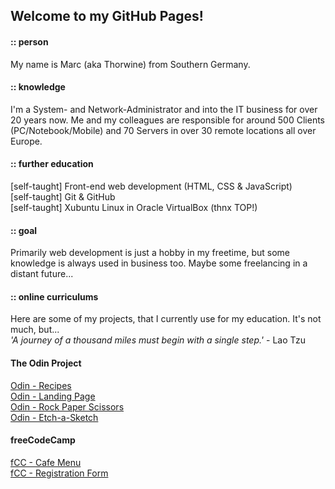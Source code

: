 ## Welcome to my GitHub Pages!

#### :: person

My name is Marc (aka Thorwine) from Southern Germany. 

#### :: knowledge

I'm a System- and Network-Administrator and into the IT business for over 20 years now. Me and my colleagues are responsible for around 500 Clients (PC/Notebook/Mobile) and 70 Servers in over 30 remote locations all over Europe.

#### :: further education

[self-taught] Front-end web development (HTML, CSS & JavaScript)<br>
[self-taught] Git & GitHub<br>
[self-taught] Xubuntu Linux in Oracle VirtualBox (thnx TOP!)

#### :: goal

Primarily web development is just a hobby in my freetime, but some knowledge is always used in business too. Maybe some freelancing in a distant future...

#### :: online curriculums

Here are some of my projects, that I currently use for my education. It's not much, but...<br>
 *'A journey of a thousand miles must begin with a single step.'* - Lao Tzu

#### The Odin Project

[Odin - Recipes](https://thorwine.github.io/odin-recipes/)<br>
[Odin - Landing Page](https://thorwine.github.io/odin-landingpage/)<br>
[Odin - Rock Paper Scissors](https://thorwine.github.io/odin-rock-paper-scissors/)<br>
[Odin - Etch-a-Sketch](https://thorwine.github.io/odin-etch-a-sketch/)

#### freeCodeCamp

[fCC - Cafe Menu](https://thorwine.github.io/fCC-002-RWD-CafeMenu/)<br>
[fCC - Registration Form](https://thorwine.github.io/fCC-004-RWD-RegistrationForm/)